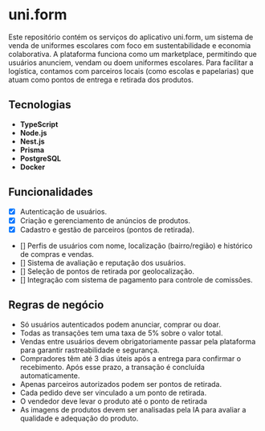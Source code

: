 # uni.form
Este repositório contém os serviços do aplicativo uni.form, um sistema de venda de uniformes escolares com foco em sustentabilidade e economia colaborativa. A plataforma funciona como um marketplace, permitindo que usuários anunciem, vendam ou doem uniformes escolares. Para facilitar a logística, contamos com parceiros locais (como escolas e papelarias) que atuam como pontos de entrega e retirada dos produtos.

## Tecnologias
- **TypeScript**
- **Node.js**
- **Nest.js**
- **Prisma**
- **PostgreSQL**
- **Docker**

## Funcionalidades

- [X] Autenticação de usuários.
- [X] Criação e gerenciamento de anúncios de produtos.
- [X] Cadastro e gestão de parceiros (pontos de retirada).
- [] Perfis de usuários com nome, localização (bairro/região) e histórico de compras e vendas.
- [] Sistema de avaliação e reputação dos usuários.
- [] Seleção de pontos de retirada por geolocalização.
- [] Integração com sistema de pagamento para controle de comissões.

## Regras de negócio
- Só usuários autenticados podem anunciar, comprar ou doar.
- Todas as transações tem uma taxa de 5% sobre o valor total.
- Vendas entre usuários devem obrigatoriamente passar pela plataforma para garantir rastreabilidade e segurança.
- Compradores têm até 3 dias úteis após a entrega para confirmar o recebimento. Após esse prazo, a transação é concluída automaticamente.
- Apenas parceiros autorizados podem ser pontos de retirada.
- Cada pedido deve ser vinculado a um ponto de retirada.
- O vendedor deve levar o produto até o ponto de retirada
- As imagens de produtos devem ser analisadas pela IA para avaliar a qualidade e adequação do produto.